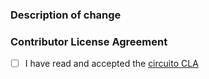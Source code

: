 <!--
Thank you for your pull request. Please provide a description and sign our CLA
-->

### Description of change
<!-- Please provide a description of the change here. -->

### Contributor License Agreement
<!-- Sign by changing [ ] to [x]. -->

- [ ] I have read and accepted the [circuito CLA](https://gist.github.com/eyak/0525403b26f529a53f39a63a31583aa3)

